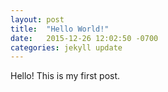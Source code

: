 ```yaml
---
layout: post
title:  "Hello World!"
date:   2015-12-26 12:02:50 -0700
categories: jekyll update
---
```

Hello! This is my first post. 